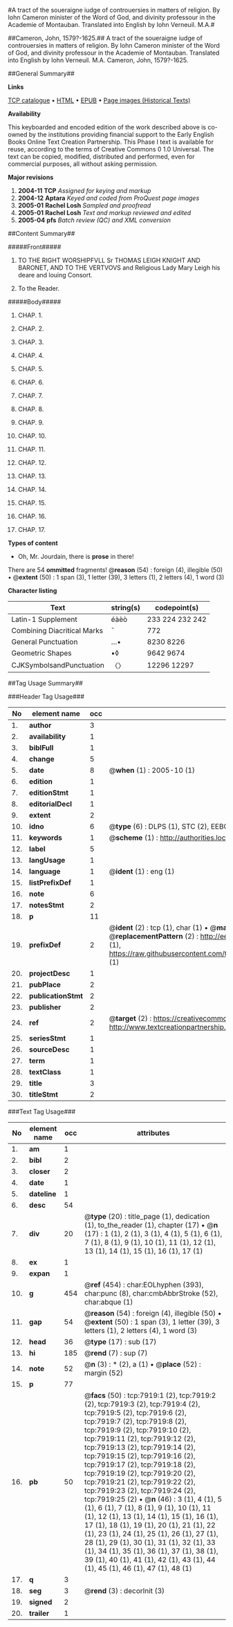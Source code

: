 #A tract of the soueraigne iudge of controuersies in matters of religion. By Iohn Cameron minister of the Word of God, and divinity professour in the Academie of Montauban. Translated into English by Iohn Verneuil. M.A.#

##Cameron, John, 1579?-1625.##
A tract of the soueraigne iudge of controuersies in matters of religion. By Iohn Cameron minister of the Word of God, and divinity professour in the Academie of Montauban. Translated into English by Iohn Verneuil. M.A.
Cameron, John, 1579?-1625.

##General Summary##

**Links**

[TCP catalogue](http://www.ota.ox.ac.uk/tcp/)  • 
[HTML](http://tei.it.ox.ac.uk/tcp/Texts-HTML/free/A17/A17865.html)  • 
[EPUB](http://tei.it.ox.ac.uk/tcp/Texts-EPUB/free/A17/A17865.epub) • 
[Page images (Historical Texts)](https://data.historicaltexts.jisc.ac.uk/view?pubId=eebo-99843204e&pageId=eebo-99843204e-7919-1)

**Availability**

This keyboarded and encoded edition of the
	       work described above is co-owned by the institutions
	       providing financial support to the Early English Books
	       Online Text Creation Partnership. This Phase I text is
	       available for reuse, according to the terms of Creative
	       Commons 0 1.0 Universal. The text can be copied,
	       modified, distributed and performed, even for
	       commercial purposes, all without asking permission.

**Major revisions**

1. __2004-11__ __TCP__ *Assigned for keying and markup*
1. __2004-12__ __Aptara__ *Keyed and coded from ProQuest page images*
1. __2005-01__ __Rachel Losh__ *Sampled and proofread*
1. __2005-01__ __Rachel Losh__ *Text and markup reviewed and edited*
1. __2005-04__ __pfs__ *Batch review (QC) and XML conversion*

##Content Summary##

#####Front#####

1. TO
THE RIGHT WORSHIPFVLL
Sr THOMAS LEIGH
KNIGHT AND BARONET,
AND TO THE VERTVOVS
and Religious Lady Mary Leigh
his deare and louing Consort.

1. To the Reader.

#####Body#####

1. CHAP. 1.

1. CHAP. 2.

1. CHAP. 3.

1. CHAP. 4.

1. CHAP. 5.

1. CHAP. 6.

1. CHAP. 7.

1. CHAP. 8.

1. CHAP. 9.

1. CHAP. 10.

1. CHAP. 11.

1. CHAP. 12.

1. CHAP. 13.

1. CHAP. 14.

1. CHAP. 15.

1. CHAP. 16.

1. CHAP. 17.

**Types of content**

  * Oh, Mr. Jourdain, there is **prose** in there!

There are 54 **ommitted** fragments! 
 @__reason__ (54) : foreign (4), illegible (50)  •  @__extent__ (50) : 1 span (3), 1 letter (39), 3 letters (1), 2 letters (4), 1 word (3)

**Character listing**


|Text|string(s)|codepoint(s)|
|---|---|---|
|Latin-1 Supplement|éàèò|233 224 232 242|
|Combining             Diacritical Marks|̄|772|
|General Punctuation|…•|8230 8226|
|Geometric Shapes|▪◊|9642 9674|
|CJKSymbolsandPunctuation|〈〉|12296 12297|

##Tag Usage Summary##

###Header Tag Usage###

|No|element name|occ|attributes|
|---|---|---|---|
|1.|__author__|3||
|2.|__availability__|1||
|3.|__biblFull__|1||
|4.|__change__|5||
|5.|__date__|8| @__when__ (1) : 2005-10 (1)|
|6.|__edition__|1||
|7.|__editionStmt__|1||
|8.|__editorialDecl__|1||
|9.|__extent__|2||
|10.|__idno__|6| @__type__ (6) : DLPS (1), STC (2), EEBO-CITATION (1), PROQUEST (1), VID (1)|
|11.|__keywords__|1| @__scheme__ (1) : http://authorities.loc.gov/ (1)|
|12.|__label__|5||
|13.|__langUsage__|1||
|14.|__language__|1| @__ident__ (1) : eng (1)|
|15.|__listPrefixDef__|1||
|16.|__note__|6||
|17.|__notesStmt__|2||
|18.|__p__|11||
|19.|__prefixDef__|2| @__ident__ (2) : tcp (1), char (1)  •  @__matchPattern__ (2) : ([0-9\-]+):([0-9IVX]+) (1), (.+) (1)  •  @__replacementPattern__ (2) : http://eebo.chadwyck.com/downloadtiff?vid=$1&page=$2 (1), https://raw.githubusercontent.com/textcreationpartnership/Texts/master/tcpchars.xml#$1 (1)|
|20.|__projectDesc__|1||
|21.|__pubPlace__|2||
|22.|__publicationStmt__|2||
|23.|__publisher__|2||
|24.|__ref__|2| @__target__ (2) : https://creativecommons.org/publicdomain/zero/1.0/ (1), http://www.textcreationpartnership.org/docs/. (1)|
|25.|__seriesStmt__|1||
|26.|__sourceDesc__|1||
|27.|__term__|1||
|28.|__textClass__|1||
|29.|__title__|3||
|30.|__titleStmt__|2||


###Text Tag Usage###

|No|element name|occ|attributes|
|---|---|---|---|
|1.|__am__|1||
|2.|__bibl__|2||
|3.|__closer__|2||
|4.|__date__|1||
|5.|__dateline__|1||
|6.|__desc__|54||
|7.|__div__|20| @__type__ (20) : title_page (1), dedication (1), to_the_reader (1), chapter (17)  •  @__n__ (17) : 1 (1), 2 (1), 3 (1), 4 (1), 5 (1), 6 (1), 7 (1), 8 (1), 9 (1), 10 (1), 11 (1), 12 (1), 13 (1), 14 (1), 15 (1), 16 (1), 17 (1)|
|8.|__ex__|1||
|9.|__expan__|1||
|10.|__g__|454| @__ref__ (454) : char:EOLhyphen (393), char:punc (8), char:cmbAbbrStroke (52), char:abque (1)|
|11.|__gap__|54| @__reason__ (54) : foreign (4), illegible (50)  •  @__extent__ (50) : 1 span (3), 1 letter (39), 3 letters (1), 2 letters (4), 1 word (3)|
|12.|__head__|36| @__type__ (17) : sub (17)|
|13.|__hi__|185| @__rend__ (7) : sup (7)|
|14.|__note__|52| @__n__ (3) : * (2), a (1)  •  @__place__ (52) : margin (52)|
|15.|__p__|77||
|16.|__pb__|50| @__facs__ (50) : tcp:7919:1 (2), tcp:7919:2 (2), tcp:7919:3 (2), tcp:7919:4 (2), tcp:7919:5 (2), tcp:7919:6 (2), tcp:7919:7 (2), tcp:7919:8 (2), tcp:7919:9 (2), tcp:7919:10 (2), tcp:7919:11 (2), tcp:7919:12 (2), tcp:7919:13 (2), tcp:7919:14 (2), tcp:7919:15 (2), tcp:7919:16 (2), tcp:7919:17 (2), tcp:7919:18 (2), tcp:7919:19 (2), tcp:7919:20 (2), tcp:7919:21 (2), tcp:7919:22 (2), tcp:7919:23 (2), tcp:7919:24 (2), tcp:7919:25 (2)  •  @__n__ (46) : 3 (1), 4 (1), 5 (1), 6 (1), 7 (1), 8 (1), 9 (1), 10 (1), 11 (1), 12 (1), 13 (1), 14 (1), 15 (1), 16 (1), 17 (1), 18 (1), 19 (1), 20 (1), 21 (1), 22 (1), 23 (1), 24 (1), 25 (1), 26 (1), 27 (1), 28 (1), 29 (1), 30 (1), 31 (1), 32 (1), 33 (1), 34 (1), 35 (1), 36 (1), 37 (1), 38 (1), 39 (1), 40 (1), 41 (1), 42 (1), 43 (1), 44 (1), 45 (1), 46 (1), 47 (1), 48 (1)|
|17.|__q__|3||
|18.|__seg__|3| @__rend__ (3) : decorInit (3)|
|19.|__signed__|2||
|20.|__trailer__|1||
